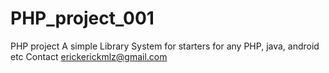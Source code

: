 # PHP_project_001
PHP project
A simple Library System for starters
for any PHP, java, android etc Contact erickerickmlz@gmail.com
